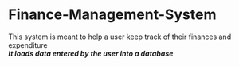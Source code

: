 # Finance-Management-System
This system is meant to help a user keep track of their finances and expenditure <br>
***It loads data entered by the user into a database***
